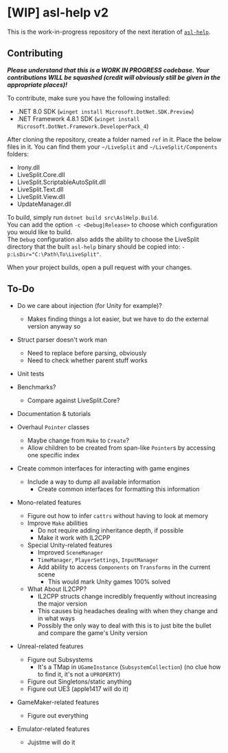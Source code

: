 # [WIP] asl-help v2

This is the work-in-progress repository of the next iteration of [`asl-help`](https://github.com/just-ero/asl-help).

## Contributing

***Please understand that this is a WORK IN PROGRESS codebase. Your contributions WILL be squashed (credit will obviously still be given in the appropriate places)!***

To contribute, make sure you have the following installed:
* .NET 8.0 SDK (`winget install Microsoft.DotNet.SDK.Preview`)
* .NET Framework 4.8.1 SDK (`winget install Microsoft.DotNet.Framework.DeveloperPack_4`)

After cloning the repository, create a folder named `ref` in it. Place the below files in it. You can find them your `~/LiveSplit` and `~/LiveSplit/Components` folders:
* Irony.dll
* LiveSplit.Core.dll
* LiveSplit.ScriptableAutoSplit.dll
* LiveSplit.Text.dll
* LiveSplit.View.dll
* UpdateManager.dll

To build, simply run `dotnet build src\AslHelp.Build`.  
You can add the option `-c <Debug|Release>` to choose which configuration you would like to build.  
The `Debug` configuration also adds the ability to choose the LiveSplit directory that the built `asl-help` binary should be copied into: `-p:LsDir="C:\Path\To\LiveSplit"`.

When your project builds, open a pull request with your changes.

## To-Do

- Do we care about injection (for Unity for example)?
  - Makes finding things a lot easier, but we have to do the external version anyway so

- Struct parser doesn't work man
  - Need to replace before parsing, obviously
  - Need to check whether parent stuff works

- Unit tests

- Benchmarks?
  - Compare against LiveSplit.Core?

- Documentation & tutorials

- Overhaul `Pointer` classes
  - Maybe change from `Make` to `Create`?
  - Allow children to be created from span-like `Pointer`s by accessing one specific index

- Create common interfaces for interacting with game engines
  - Include a way to dump all available information
    - Create common interfaces for formatting this information

- Mono-related features
  - Figure out how to infer `cattrs` without having to look at memory
  - Improve `Make` abilities
    - Do not require adding inheritance depth, if possible
    - Make it work with IL2CPP
  - Special Unity-related features
    - Improved `SceneManager`
    - `TimeManager`, `PlayerSettings`, `InputManager`
    - Add ability to access `Components` on `Transforms` in the current scene
      - This would mark Unity games 100% solved
  - What About IL2CPP?
    - IL2CPP structs change incredibly frequently without increasing the major version
    - This causes big headaches dealing with when they change and in what ways
    - Possibly the only way to deal with this is to just bite the bullet and compare the game's Unity version

- Unreal-related features
  - Figure out Subsystems
    - It's a TMap in `UGameInstance` (`SubsystemCollection`) (no clue how to find it, it's not a `UPROPERTY`)
  - Figure out Singletons/static anything
  - Figure out UE3 (apple1417 will do it)

- GameMaker-related features
  - Figure out everything

- Emulator-related features
  - Jujstme will do it
